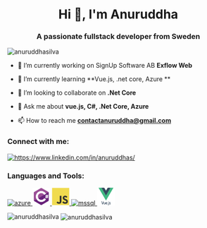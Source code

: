 <h1 align="center">Hi 👋, I'm Anuruddha</h1>
<h3 align="center">A passionate fullstack developer from Sweden</h3>

<p align="left"> <img src="https://komarev.com/ghpvc/?username=anuruddhasilva&label=Profile%20views&color=0e75b6&style=flat" alt="anuruddhasilva" /> </p>

- 🔭 I’m currently working on SignUp Software AB **Exflow Web**

- 🌱 I’m currently learning **Vue.js, .net core, Azure **

- 👯 I’m looking to collaborate on **.Net Core**

- 💬 Ask me about **vue.js, C#, .Net Core, Azure**

- 📫 How to reach me **contactanuruddha@gmail.com**

<h3 align="left">Connect with me:</h3>
<p align="left">
<a href="https://linkedin.com/in/https://www.linkedin.com/in/anuruddhas/" target="blank"><img align="center" src="https://raw.githubusercontent.com/rahuldkjain/github-profile-readme-generator/master/src/images/icons/Social/linked-in-alt.svg" alt="https://www.linkedin.com/in/anuruddhas/" height="30" width="40" /></a>
</p>

<h3 align="left">Languages and Tools:</h3>
<p align="left"> <a href="https://azure.microsoft.com/en-in/" target="_blank" rel="noreferrer"> <img src="https://www.vectorlogo.zone/logos/microsoft_azure/microsoft_azure-icon.svg" alt="azure" width="40" height="40"/> </a> <a href="https://www.w3schools.com/cs/" target="_blank" rel="noreferrer"> <img src="https://raw.githubusercontent.com/devicons/devicon/master/icons/csharp/csharp-original.svg" alt="csharp" width="40" height="40"/> </a> <a href="https://developer.mozilla.org/en-US/docs/Web/JavaScript" target="_blank" rel="noreferrer"> <img src="https://raw.githubusercontent.com/devicons/devicon/master/icons/javascript/javascript-original.svg" alt="javascript" width="40" height="40"/> </a> <a href="https://www.microsoft.com/en-us/sql-server" target="_blank" rel="noreferrer"> <img src="https://www.svgrepo.com/show/303229/microsoft-sql-server-logo.svg" alt="mssql" width="40" height="40"/> </a> <a href="https://vuejs.org/" target="_blank" rel="noreferrer"> <img src="https://raw.githubusercontent.com/devicons/devicon/master/icons/vuejs/vuejs-original-wordmark.svg" alt="vuejs" width="40" height="40"/> </a> </p>

<p><img align="left" src="https://github-readme-stats.vercel.app/api/top-langs?username=anuruddhasilva&show_icons=true&locale=en&layout=compact" alt="anuruddhasilva" /></p>

<p>&nbsp;<img align="center" src="https://github-readme-stats.vercel.app/api?username=anuruddhasilva&show_icons=true&locale=en" alt="anuruddhasilva" /></p>
